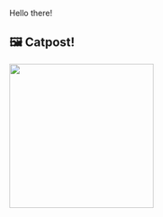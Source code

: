 Hello there!



## 🖼️ Catpost!

<sub>
    <img src="https://cdn2.thecatapi.com/images/6ut.jpg" height="256">
</sub>

